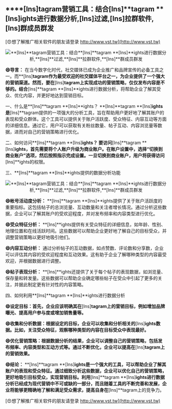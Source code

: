 ## ****[Ins]**tagram营销工具：结合**[Ins]**tagram **[Ins]**ights进行数据分析,**[Ins]**过滤,**[Ins]**拉群软件,**[Ins]**群成员群发**

[😍想了解推广相关软件的朋友请登录 http://www.vst.tw](http://www.vst.tw)

 <center><img src="https://vst.tw/MP4/tuiguang/png/6.png" alt="**[Ins]**tagram营销工具：结合**[Ins]**tagram **[Ins]**ights进行数据分析,**[Ins]**过滤,**[Ins]**拉群软件,**[Ins]**群成员群发"></center>

**😄导言：**
在当今数字化时代，社交媒体已成为企业推广和品牌宣传的必备工具之一。而**[Ins]**tagram作为最受欢迎的社交媒体平台之一，为企业提供了一个强大的营销渠道。然而，要在**[Ins]**tagram上实现成功的营销策略，仅仅发布内容是不够的。结合**[Ins]**tagram **[Ins]**ights进行数据分析，将帮助企业了解其受众、优化内容，并更好地达到营销目标。

一、什么是**[Ins]**tagram **[Ins]**ights？
**[Ins]**tagram **[Ins]**ights是**[Ins]**tagram提供的一项强大的分析工具，旨在帮助用户更好地了解其账户的表现和受众群体。这个工具可以提供关于账户活跃度、受众特征、内容互动等方面的详细信息。通过它，用户可以获取有关粉丝数量、帖子互动、内容浏览量等数据，进而对自己的营销策略进行优化。

二、如何访问**[Ins]**tagram **[Ins]**ights？
要访问**[Ins]**tagram **[Ins]**ights，首先需要将个人账户升级为商业账户。在账户设置中，选择“切换到商业账户”选项，然后按照指示完成设置。一旦切换到商业账户，用户将获得访问**[Ins]**ights的权限。

三、**[Ins]**tagram **[Ins]**ights提供的数据分析功能

 <center><img src="https://vst.tw/MP4/tuiguang/png/4.png" alt="**[Ins]**tagram营销工具：结合**[Ins]**tagram **[Ins]**ights进行数据分析,**[Ins]**过滤,**[Ins]**拉群软件,**[Ins]**群成员群发"></center>

**😄帐号活动度分析：**
**[Ins]**tagram **[Ins]**ights提供了关于账户活跃度的重要指标。这包括帖子的总浏览量、互动数量和关注者增长情况。通过分析这些数据，企业可以了解其账户的受欢迎程度，并对发布频率和内容类型进行优化。

**😄受众特征分析：**
**[Ins]**ights提供有关受众特征的详细信息，如年龄、性别、地理位置和在线活跃时间。这些数据可以帮助企业更好地了解自己的目标受众，并调整营销策略以更好地吸引他们。

**😄内容互动分析：**
通过分析帖子的互动数据，如点赞数、评论数和分享数，企业可以评估其内容的受欢迎程度和互动效果。这有助于企业了解哪种类型的内容最受欢迎，并根据数据进行调整。

**😄帖子表现分析：**
**[Ins]**ights还提供了关于每个帖子的表现数据，如浏览量、保存量和转发量。这些数据可以帮助企业确定哪些帖子在受众中引起了更多的关注，并据此制定更有针对性的内容策略。

四、如何利用**[Ins]**tagram **[Ins]**ights进行数据分析

**😄设定目标：首先，企业应该明确其在**[Ins]**tagram上的营销目标，例如增加品牌曝光、提高用户参与度或增加销售量等。**

**😄收集和分析数据：根据设定的目标，企业可以收集和分析相关的**[Ins]**ights数据。比如，关注受众特征，观察哪种类型的内容在目标受众中表现最好。**

**😄优化营销策略：根据数据分析的结果，企业可以调整自己的营销策略，包括发布频率、内容类型和互动方式等。通过不断优化，企业可以提高在**[Ins]**tagram上的营销效果。**

**😄结论：**
**[Ins]**tagram **[Ins]**ights是一个强大的工具，可以帮助企业了解其账户的表现和受众特征。通过细致分析这些数据，企业可以优化自己的营销策略，更好地吸引目标受众，实现营销目标。利用**[Ins]**tagram **[Ins]**ights进行数据分析已经成为现代营销中不可或缺的一部分，而且随着工具的不断完善和发展，企业将能够更精确地了解和满足受众需求，提高自身在**[Ins]**tagram上的竞争力。

[😍想了解推广相关软件的朋友请登录 http://www.vst.tw](http://www.vst.tw)



